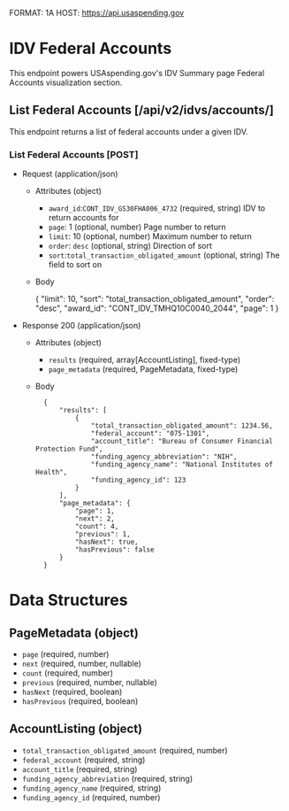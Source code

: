 FORMAT: 1A
HOST: https://api.usaspending.gov

# IDV Federal Accounts

This endpoint powers USAspending.gov's IDV Summary page Federal Accounts visualization section.

## List Federal Accounts [/api/v2/idvs/accounts/]

This endpoint returns a list of federal accounts under a given IDV.

### List Federal Accounts [POST]
+ Request (application/json)
    + Attributes (object)
        + `award_id`:`CONT_IDV_GS30FHA006_4732` (required, string) 
            IDV to return accounts for
        + `page`: 1 (optional, number)
            Page number to return
        + `limit`: 10 (optional, number)
            Maximum number to return
        + `order`: `desc` (optional, string)
            Direction of sort
        + `sort`:`total_transaction_obligated_amount` (optional, string)
            The field to sort on
    + Body
    
        {
            "limit": 10,
            "sort": "total_transaction_obligated_amount",
            "order": "desc",
            "award_id": "CONT_IDV_TMHQ10C0040_2044",
            "page": 1
        }

+ Response 200 (application/json)
    + Attributes (object) 
       + `results` (required, array[AccountListing], fixed-type)
       + `page_metadata` (required, PageMetadata, fixed-type)
    + Body
        
            {
                "results": [
                    {
                        "total_transaction_obligated_amount": 1234.56,
                        "federal_account": "075-1301",
                        "account_title": "Bureau of Consumer Financial Protection Fund",
                        "funding_agency_abbreviation": "NIH",
                        "funding_agency_name": "National Institutes of Health",
                        "funding_agency_id": 123
                    }
                ],
                "page_metadata": {
                    "page": 1,
                    "next": 2,
                    "count": 4,
                    "previous": 1,
                    "hasNext": true,
                    "hasPrevious": false
                }
            }
        

# Data Structures

## PageMetadata (object)
+ `page` (required, number)
+ `next` (required, number, nullable)
+ `count` (required, number)
+ `previous` (required, number, nullable)
+ `hasNext` (required, boolean)
+ `hasPrevious` (required, boolean)

## AccountListing (object)
+ `total_transaction_obligated_amount` (required, number)
+ `federal_account` (required, string)
+ `account_title` (required, string)
+ `funding_agency_abbreviation` (required, string)
+ `funding_agency_name` (required, string)
+ `funding_agency_id` (required, number)